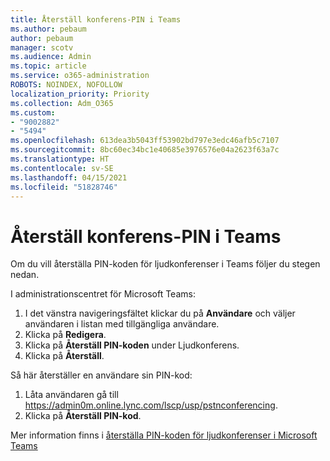 ```yaml
---
title: Återställ konferens-PIN i Teams
ms.author: pebaum
author: pebaum
manager: scotv
ms.audience: Admin
ms.topic: article
ms.service: o365-administration
ROBOTS: NOINDEX, NOFOLLOW
localization_priority: Priority
ms.collection: Adm_O365
ms.custom:
- "9002882"
- "5494"
ms.openlocfilehash: 613dea3b5043ff53902bd797e3edc46afb5c7107
ms.sourcegitcommit: 8bc60ec34bc1e40685e3976576e04a2623f63a7c
ms.translationtype: HT
ms.contentlocale: sv-SE
ms.lasthandoff: 04/15/2021
ms.locfileid: "51828746"
---
```

# <a name="reset-conferencing-pin-in-teams"></a>Återställ konferens-PIN i Teams

Om du vill återställa PIN-koden för ljudkonferenser i Teams följer du stegen nedan.  

I administrationscentret för Microsoft Teams:

1. I det vänstra navigeringsfältet klickar du på **Användare** och väljer användaren i listan med tillgängliga användare.
2. Klicka på **Redigera**.
3. Klicka på **Återställ PIN-koden** under Ljudkonferens.
4. Klicka på **Återställ**.

Så här återställer en användare sin PIN-kod:
1. Låta användaren gå till https://admin0m.online.lync.com/lscp/usp/pstnconferencing.
2. Klicka på **Återställ PIN-kod**.

Mer information finns i [återställa PIN-koden för ljudkonferenser i Microsoft Teams](https://docs.microsoft.com/microsoftteams/reset-the-audio-conferencing-pin-in-teams)
